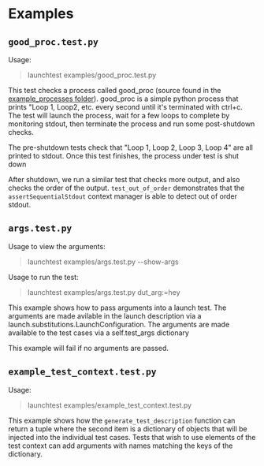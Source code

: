 # Examples

## `good_proc.test.py`

Usage:
> launchtest examples/good_proc.test.py

This test checks a process called good_proc (source found in the [example_processes folder](../example_processes)).
good_proc is a simple python process that prints "Loop 1, Loop2, etc. every second until it's terminated with ctrl+c.
The test will launch the process, wait for a few loops to complete by monitoring stdout, then terminate the process
and run some post-shutdown checks.

The pre-shutdown tests check that "Loop 1, Loop 2, Loop 3, Loop 4"
are all printed to stdout.  Once this test finishes, the process under test is shut down

After shutdown, we run a similar test that checks more output, and also checks the
order of the output.  `test_out_of_order` demonstrates that the `assertSequentialStdout`
context manager is able to detect out of order stdout.

## `args.test.py`

Usage to view the arguments:
>launchtest examples/args.test.py --show-args

Usage to run the test:
>launchtest examples/args.test.py dut_arg:=hey

This example shows how to pass arguments into a launch test.  The arguments are made avilable
in the launch description via a launch.substitutions.LaunchConfiguration.  The arguments are made
available to the test cases via a self.test_args dictionary

This example will fail if no arguments are passed.

## `example_test_context.test.py`

Usage:
> launchtest examples/example_test_context.test.py

This example shows how the `generate_test_description` function can return a tuple where the second
item is a dictionary of objects that will be injected into the individual test cases.  Tests that
wish to use elements of the test context can add arguments with names matching the keys of the dictionary.
